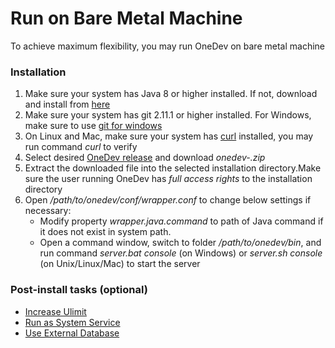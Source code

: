 # Run on Bare Metal Machine

To achieve maximum flexibility, you may run OneDev on bare metal machine

### Installation

1. Make sure your system has Java 8 or higher installed. If not, download and install from [here](https://www.java.com/en/download/)
1. Make sure your system has git 2.11.1 or higher installed. For Windows, make sure to use [git for windows](https://git-for-windows.github.io/)
1. On Linux and Mac, make sure your system has [curl](https://curl.haxx.se) installed, you may run command _curl_ to verify
1. Select desired [OneDev release](https://code.onedev.io/projects/onedev-server/builds?query=%22Job%22+is+%22Release%22)  and download _onedev-<release>.zip_
1. Extract the downloaded file into the selected installation directory.Make sure the user running OneDev has *full access rights* to the installation directory
1. Open _/path/to/onedev/conf/wrapper.conf_ to change below settings if necessary:
    * Modify property _wrapper.java.command_ to path of Java command if it does not exist in system path.
    * Open a command window, switch to folder _/path/to/onedev/bin_, and run command _server.bat console_ (on Windows) or _server.sh console_ (on Unix/Linux/Mac) to start the server

### Post-install tasks (optional)

 * [Increase Ulimit](increase-ulimit.md)
 * [Run as System Service](run-as-system-service.md)
 * [Use External Database](use-external-database.md)
